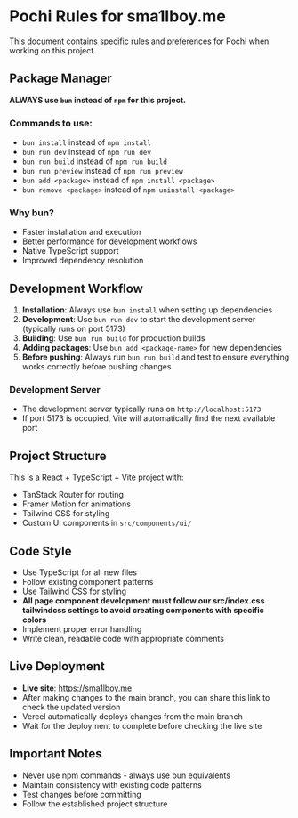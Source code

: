 # Pochi Rules for sma1lboy.me

This document contains specific rules and preferences for Pochi when working on this project.

## Package Manager

**ALWAYS use `bun` instead of `npm` for this project.**

### Commands to use:

- `bun install` instead of `npm install`
- `bun run dev` instead of `npm run dev`
- `bun run build` instead of `npm run build`
- `bun run preview` instead of `npm run preview`
- `bun add <package>` instead of `npm install <package>`
- `bun remove <package>` instead of `npm uninstall <package>`

### Why bun?

- Faster installation and execution
- Better performance for development workflows
- Native TypeScript support
- Improved dependency resolution

## Development Workflow

1. **Installation**: Always use `bun install` when setting up dependencies
2. **Development**: Use `bun run dev` to start the development server (typically runs on port 5173)
3. **Building**: Use `bun run build` for production builds
4. **Adding packages**: Use `bun add <package-name>` for new dependencies
5. **Before pushing**: Always run `bun run build` and test to ensure everything works correctly before pushing changes

### Development Server

- The development server typically runs on `http://localhost:5173`
- If port 5173 is occupied, Vite will automatically find the next available port

## Project Structure

This is a React + TypeScript + Vite project with:

- TanStack Router for routing
- Framer Motion for animations
- Tailwind CSS for styling
- Custom UI components in `src/components/ui/`

## Code Style

- Use TypeScript for all new files
- Follow existing component patterns
- Use Tailwind CSS for styling
- **All page component development must follow our src/index.css tailwindcss settings to avoid creating components with specific colors**
- Implement proper error handling
- Write clean, readable code with appropriate comments

## Live Deployment

- **Live site**: https://sma1lboy.me
- After making changes to the main branch, you can share this link to check the updated version
- Vercel automatically deploys changes from the main branch
- Wait for the deployment to complete before checking the live site

## Important Notes

- Never use npm commands - always use bun equivalents
- Maintain consistency with existing code patterns
- Test changes before committing
- Follow the established project structure
